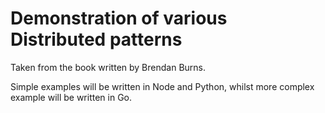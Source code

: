 # Demonstration of various Distributed patterns

Taken from the book written by Brendan Burns.

Simple examples will be written in Node and Python, whilst more complex example will be written in Go.
